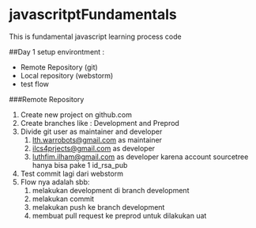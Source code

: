 # javascritptFundamentals
This is fundamental javascript learning process code

##Day 1
setup environtment :
- Remote Repository (git)
- Local repository (webstorm)
- test flow


###Remote Repository
1. Create new project on github.com
2. Create branches like : Development and Preprod
3. Divide git user as maintainer and developer
   1. lth.warrobots@gmail.com as maintainer
   2. ilcs4prjects@gmail.com as developer
   3. luthfim.ilham@gmail.com as developer karena account sourcetree hanya bisa pake 1 id_rsa_pub
4. Test commit lagi dari webstorm
5. Flow nya adalah sbb:
   1. melakukan development di branch development
   2. melakukan commit
   3. melakukan push ke branch development
   4. membuat pull request ke preprod untuk dilakukan uat